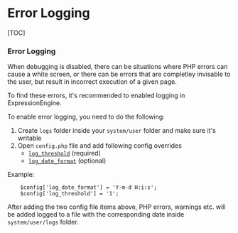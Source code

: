 <!--
    This source file is part of the open source project
    ExpressionEngine User Guide (https://github.com/ExpressionEngine/ExpressionEngine-User-Guide)

    @link      https://expressionengine.com/
    @copyright Copyright (c) 2003-2023, Packet Tide, LLC (https://packettide.com)
    @license   https://expressionengine.com/license Licensed under Apache License, Version 2.0
-->

# Error Logging

[TOC]

### Error Logging

When debugging is disabled, there can be situations where PHP errors can cause a white screen, or there can be errors that are completley invisable to the user, but result in incorrect execution of a given page.

To find these errors, it's recommended to enabled logging in ExpressionEngine.

To enable error logging, you need to do the following:

1. Create `logs` folder inside your `system/user` folder and make sure it's writable
2. Open `config.php` file and add following config overrides
    - [`log_threshold`](general/system-configuration-overrides.md#log_threshold) (required)
    - [`log_date_format`](general/system-configuration-overrides.md#log_date_format) (optional)

Example:
```
    $config['log_date_format'] = 'Y-m-d H:i:s';
    $config['log_threshold'] = '1';
```
After adding the two config file items above, PHP errors, warnings etc. will be added logged to a file with the corresponding date inside `system/user/logs` folder.
